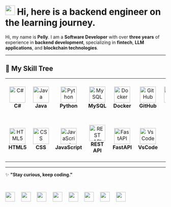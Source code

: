 # <img src="https://emojis.slackmojis.com/emojis/images/1531849430/4246/blob-sunglasses.gif?1531849430" width="30"/> Hi, here is a backend engineer on the learning journey.

Hi, my name is **Pelly**. I am a **Software Developer** with over **three years** of experience in **backend development**, specializing in **fintech**, **LLM applications**, and **blockchain technologies**.

---

## 🌳 **My Skill Tree**

<table align="center" style="width: 100%; border-collapse: collapse;">
  <tr>
    <td align="center" style="padding: 25px 10px; width: 12.5%;">
        <img src="https://techstack-generator.vercel.app/csharp-icon.svg" alt="C#" style="width: 50px; height: auto;" />
      <br><b>C#</b>
    </td>
    <td align="center" style="padding: 25px 10px; width: 12.5%;">
        <img src="https://techstack-generator.vercel.app/java-icon.svg" alt="Java" style="width: 50px; height: auto;" />
      <br><b>Java</b>
    </td>
    <td align="center" style="padding: 25px 10px; width: 12.5%;">
        <img src="https://techstack-generator.vercel.app/python-icon.svg" alt="Python" style="width: 50px; height: auto;" />
      <br><b>Python</b>
    </td>
    <td align="center" style="padding: 25px 10px; width: 12.5%;">
        <img src="https://techstack-generator.vercel.app/mysql-icon.svg" alt="MySQL" style="width: 50px; height: auto;" />
      <br><b>MySQL</b>
    </td>
    <td align="center" style="padding: 25px 10px; width: 12.5%;">
        <img src="https://skillicons.dev/icons?i=docker" alt="Docker" style="width: 50px; height: auto;" />
      <br><b>Docker</b>
    </td>
    <td align="center" style="padding: 25px 10px; width: 12.5%;">
        <img src="https://techstack-generator.vercel.app/github-icon.svg" alt="GitHub" style="width: 50px; height: auto;" />
      <br><b>GitHub</b>
    </td>
    <td align="center" style="padding: 25px 10px; width: 12.5%;">
        <img src="https://user-images.githubusercontent.com/25181517/192108372-f71d70ac-7ae6-4c0d-8395-51d8870c2ef0.png" alt="Git" style="width: 50px; height: auto;" />
      <br><b>Git</b>
    </td>
    <td align="center" style="padding: 25px 10px; width: 12.5%;">
        <img src="https://techstack-generator.vercel.app/aws-icon.svg" alt="AWS" style="width: 50px; height: auto;" />
      <br><b>AWS</b>
    </td>
  </tr>
  <tr>
    <td align="center" style="padding: 25px 10px; width: 12.5%;">
        <img src="https://skillicons.dev/icons?i=html" alt="HTML5" style="width: 50px; height: auto;" />
      <br><b>HTML5</b>
    </td>
    <td align="center" style="padding: 25px 10px; width: 12.5%;">
        <img src="https://skillicons.dev/icons?i=css" alt="CSS" style="width: 50px; height: auto;" />
      <br><b>CSS</b>
    </td>
    <td align="center" style="padding: 25px 10px; width: 12.5%;">
        <img src="https://techstack-generator.vercel.app/js-icon.svg" alt="JavaScript" style="width: 50px; height: auto;" />
      <br><b>JavaScript</b>
    </td>
    <td align="center" style="padding: 25px 10px; width: 12.5%;">
        <img src="https://techstack-generator.vercel.app/restapi-icon.svg" alt="REST API" style="width: 50px; height: auto;" />
      <br><b>REST API</b>
    </td>
    <td align="center" style="padding: 25px 10px; width: 12.5%;">
        <img src="https://skillicons.dev/icons?i=fastapi" alt="FastAPI" style="width: 50px; height: auto;" />
      <br><b>FastAPI</b>
    </td>
    <td align="center" style="padding: 25px 10px; width: 12.5%;">
        <img src="https://skillicons.dev/icons?i=vscode" alt="VsCode" style="width: 50px; height: auto;" />
      <br><b>VsCode</b>
    </td>
  </tr>
</table>

---

✨ **"Stay curious, keep coding."**  

<br>

<img src="https://emojis.slackmojis.com/emojis/images/1643514171/1363/eevee.gif?1643514171" width="30"/> &nbsp;&nbsp;&nbsp;
<img src="https://emojis.slackmojis.com/emojis/images/1643514171/1364/espeon.gif?1643514171" width="30"/> &nbsp;&nbsp;&nbsp;
<img src="https://emojis.slackmojis.com/emojis/images/1643514172/1366/umbreon.gif?1643514172" width="30"/> &nbsp;&nbsp;&nbsp;
<img src="https://emojis.slackmojis.com/emojis/images/1643514172/1368/vaporeon.gif?1643514172" width="30"/> &nbsp;&nbsp;&nbsp;
<img src="https://emojis.slackmojis.com/emojis/images/1643514171/1362/leafeon.gif?1643514171" width="30"/> &nbsp;&nbsp;&nbsp;
<img src="https://emojis.slackmojis.com/emojis/images/1643514171/1360/jolteon.gif?1643514171" width="30"/> &nbsp;&nbsp;&nbsp;
<img src="https://emojis.slackmojis.com/emojis/images/1643514172/1367/flareon.gif?1643514172" width="30"/> &nbsp;&nbsp;&nbsp;
<img src="https://emojis.slackmojis.com/emojis/images/1643514171/1365/glaceon.gif?1643514171" width="30"/>


